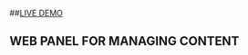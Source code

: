 ##[LIVE DEMO](https://skochk.github.io/React-Redux-Catalogue-CMS)
## WEB PANEL FOR MANAGING CONTENT
